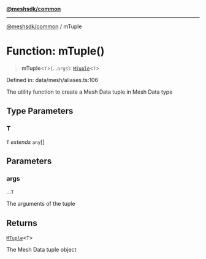 [**@meshsdk/common**](../README.md)

***

[@meshsdk/common](../globals.md) / mTuple

# Function: mTuple()

> **mTuple**\<`T`\>(...`args`): [`MTuple`](../type-aliases/MTuple.md)\<`T`\>

Defined in: data/mesh/aliases.ts:106

The utility function to create a Mesh Data tuple in Mesh Data type

## Type Parameters

### T

`T` *extends* `any`[]

## Parameters

### args

...`T`

The arguments of the tuple

## Returns

[`MTuple`](../type-aliases/MTuple.md)\<`T`\>

The Mesh Data tuple object
